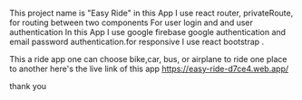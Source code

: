 

This project name is "Easy Ride"
in this App I use react router, privateRoute, for routing between two components 
For user login and and user authentication In this App I use google firebase google authentication and email password authentication.for responsive I use react bootstrap .

This a ride app one can choose bike,car, bus, or airplane to ride one place to another
 here's the live link of this app https://easy-ride-d7ce4.web.app/

 thank you
